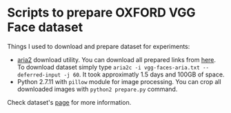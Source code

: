 Scripts to prepare OXFORD VGG Face dataset
====================

Things I used to download and prepare dataset for experiments:
 * [aria2](https://aria2.github.io/) download utility. You can download all prepared links from [here](https://yadi.sk/d/c8gR5nIEqZteV). To download dataset simply type `aria2c -i vgg-faces-aria.txt --deferred-input -j 60`. It took approximatly 1.5 days and 100GB of space.
 * Python 2.7.11 with `pillow` module for image processing. You can crop all downloaded images with `python2 prepare.py` command.

Check dataset's [page](http://www.robots.ox.ac.uk/~vgg/data/vgg_face/) for more information.
